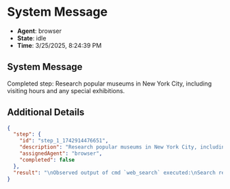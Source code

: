 # System Message

- **Agent**: browser
- **State**: idle
- **Time**: 3/25/2025, 8:24:39 PM

## System Message

Completed step: Research popular museums in New York City, including visiting hours and any special exhibitions.

## Additional Details

```json
{
  "step": {
    "id": "step_1_1742914476651",
    "description": "Research popular museums in New York City, including visiting hours and any special exhibitions.",
    "assignedAgent": "browser",
    "completed": false
  },
  "result": "\nObserved output of cmd `web_search` executed:\nSearch results for \"popular museums in New York City visiting hours special exhibitions\":\n\n[1] https://www.tripadvisor.in/Attractions-g60763-Activities-c49-New_York_City_New_York.html\n    URL: https://www.tripadvisor.in/Attractions-g60763-Activities-c49-New_York_City_New_York.html\n    No snippet available from Google Search API\n\n[2] https://www.cntraveler.com/gallery/best-museums-in-new-york-city\n    URL: https://www.cntraveler.com/gallery/best-museums-in-new-york-city\n    No snippet available from Google Search API\n\n[3] https://www.mcny.org/exhibitions\n    URL: https://www.mcny.org/exhibitions\n    No snippet available from Google Search API\n\n[4] https://www.moma.org/\n    URL: https://www.moma.org/\n    No snippet available from Google Search API\n\n[5] https://www.timeout.com/newyork/museums\n    URL: https://www.timeout.com/newyork/museums\n    No snippet available from Google Search API\n\nRetrieved at: 2025-03-25T14:54:39.419Z"
}
```

